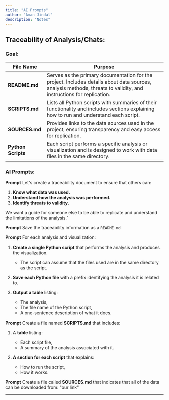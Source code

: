 ```yaml
---
title: "AI Prompts"
author: "Aman Jindal"
description: "Notes"
---
```


## **Traceability of Analysis/Chats:**

### Goal:

| **File Name**       | **Purpose**                                                                                                  |
|----------------------|------------------------------------------------------------------------------------------------------------|
| **README.md**        | Serves as the primary documentation for the project. Includes details about data sources, analysis methods, threats to validity, and instructions for replication. |
| **SCRIPTS.md**       | Lists all Python scripts with summaries of their functionality and includes sections explaining how to run and understand each script. |
| **SOURCES.md**       | Provides links to the data sources used in the project, ensuring transparency and easy access for replication.                     |
| **Python Scripts**   | Each script performs a specific analysis or visualization and is designed to work with data files in the same directory.            |

### AI Prompts:

**Prompt**
Let's create a traceability document to ensure that others can:

1. **Know what data was used.**
2. **Understand how the analysis was performed.**
3. **Identify threats to validity.**

We want a guide for someone else to be able to replicate and understand the limitations of the analysis.`

**Prompt**
Save the traceability information as a `README.md`

**Prompt**
For each analysis and visualization:

1. **Create a single Python script** that performs the analysis and produces the visualization.
   - The script can assume that the files used are in the same directory as the script.

2. **Save each Python file** with a prefix identifying the analysis it is related to.

3. **Output a table** listing:
   - The analysis,
   - The file name of the Python script,
   - A one-sentence description of what it does.

**Prompt**
Create a file named **SCRIPTS.md** that includes:

1. A **table** listing:
   - Each script file,
   - A summary of the analysis associated with it.

2. **A section for each script** that explains:
   - How to run the script,
   - How it works.

**Prompt**
Create a file called **SOURCES.md** that indicates that all of the data can be downloaded from: "our link"

---


